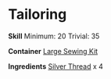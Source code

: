 <!-- TITLE: Silversilk Swatch -->
<!-- SUBTITLE: A small swatch of shining silversilk -->

# Tailoring
**Skill**
Minimum: 20
Trivial: 35

**Container**
[Large Sewing Kit](large-sewing-kit)

**Ingredients**
[Silver Thread](silver-thread) x 4